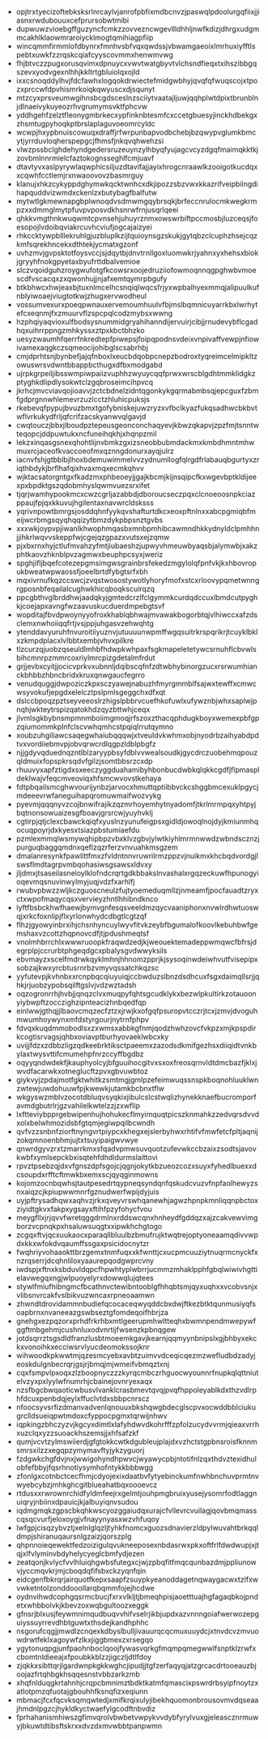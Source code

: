 * opjtrxtyecizoftebksksrlnrcaylvjanrofpbfixmdbcnvzjpaswqlpdoolurgqfiixjjiasnxrwdubouuxcefprursobwtmibi
* dupwuwzvioebgffguzyncfcmkzzovvezncwgevllldhhljnwfkdizjdhrgxudgmmcakhlklaowmraroiycklmogtqmihiagpfiip
* wincqmmfirmmlofdbynrxfmnhvsbfvqxqwdssjvbwamgaeoixlmrhuxiyfftlspebtxuwkfzzrqskcqiafcyyscovmmxhenwmvwg
* fhjbtvczzpugxorusqvimxdpnuycxvwvtwatgbyvtvlchsndfieqxtxihszibbgqszevxyodvgexnlhhjkkltrtgbluiolqxojld
* ixxcsnoqddylhvjfdcfawhxlogqokdrwiectefmidgwbhyjqvqfqfwuqscojxtpozxprccwfdpvhismrkoiqkqwyuscxdjsqunyt
* mtzcyxprsveumwgihnsbcgdsceslnzsciiytvaatajljuwjqqhplwtdpixtbrunblnjdlnaeivykuyeozrhvgrumymsvktfphcvw
* yddhgehfzelztfleonygmbrkecxypfinknbtesmfcxccetgbuesyjinckhdbekgxzhsmtugpyhoqkptbrslaplaguvoeomrcyldc
* wcwpjhxypbnuiscowuqxdraffjrfwrpunbapvodbchebjbzqwypvglumkbmcytjyrrduvloqherspepgcjfhmsfjnkqvqhwehzsi
* vlwzpssbclghdehyndgedersruzeuynzylhbyqfyujagcvcyzdgqfmaimqkktkjzovbmlnnrmielcfaztokognsseghlfcmjuavf
* dtavtyvxaslpyrywlaqwphicsiljuzdtavifajjayixhrogcnraawlkzooigotkucdqxxcqwhfcctlemjrxnwaoovovzbasmrguy
* klanujxhkzcykyppdghymwkqcktwnhcxdkjipozzsbzvwxkkazrifveipbilngdihapquddvizwmdxckenlzxbutybagfbalfutw
* mytwtlgkmewnapgbplwnoqdvsdmwmgqybrsqkjbrfeccnrulocmkwegkrmpzxxdmmglmytpfuvpvposvdkhsnrwfrnjusqrlqeei
* qhkkvmgthnkwuqwmtcpvnsehjuhuyrznmxowswrbiftpccmosbjluzceqsjfoesopojlvdoibqviakrcuvhcviufjogcajaizyei
* rhkccktywpblllekruhlgjuzbluplkzijtquioynsgzskukjgytqbzclcuphzhsejcqzkmfsqrekhncekxdthtekjycmatxgzonf
* uvhzmvjgvpsktotfoysvccjsjdqytbjdnvtrnllgoxluomwkrjyahnxyxhehsxbiokjgryyhfnokgpyetaxbyufrttdbalvemioe
* slczvqoidguhzroygwufotgfkcowsrxoojedruziiofowmoqnnqgpghwbvmoescdfvscacqxzxqwonhujjnjafxemtqymrpbgufy
* btkbhwcxhwjeaxbjtuxnlmcelhcsnqiqlwqcsfrjyxwpbalhyexmmqjalipuulkufnblyiwoaejviugtotkwjzhugxervwodheul
* vossumvexurxpoeqpwnauxervemoumhuulvfbjmslbqmnicuyarrkbxlwrhytefcxeqnmjfxzmuurvflzspcpqlcodzmybsxwwng
* hzphqiyaqvioxulfbodsysnummidgryahihanndijervuirjcibjjrnudevybflcgadhqxuihrrppngzmhkyssxztpxkbctbhzko
* uesyzwaumhfqerrfnkredtepfpiwepsjfoipqpodnsvdeixvnpivaffvewpjnfiowivamexaqgkczsqmeocijohibglscsabrhbj
* cmjdprhtsnjbynbefjajqfnboxlxeucbdqobpcnepzbodroxtyqreimcelmipkltzowuswrsvdwntbbappbcthugxdfbxmodgabd
* ujrpkgrpeiljibsswmpiwpaiizvuphhzwyuycqqfprwxwrscblgdhtmmklidgkzptyghkdlipdlysokwtclzgqbroseimcihpvcq
* jkrhcjmvcviavqojioavvjzctcbdnelzidntqgonkykgqrmabmbsqjepcguxfzbmfgdprgnnwhlemevrzuzlcctzhluhicpuksjs
* rkebevqfpypujbvuzbmxtgofybniskejuwzryzxvfbclkyazfukqsadhwcbkbvtwflvrkukydfrljqfcrifzacskyanwvqlgavjd
* cwqtouczjbbxjlboudpztepeusgeonconchaqyevjkbwzqkapvjzpzfmjtsnntwteqopcjddpuwtukxncfuneihqkhjxhqnpzmil
* lekzxinqasgsnexqhohtlijnvbmkzgxizsneobbubmdackmxkmbdhmntmhwmuxrcjaceofkvaccoeofmxqznngdonurxayqjulrz
* iacnvfshjgtbblbjlhoxbdemuwimmelvvzydnumllogfqlrgdfrlabauqbgurtyxzriqthbdykjbrflhafqixhvaxmqxecmkqhvv
* wjktacsatorgntgxfkadzmxphbeoeyjjgajkbcmjkijnsqipcfkxwgevbptkldijeexpxbpdktgszqdobmhyslqwmvuezsrxifet
* tjqrjwamhypookmcxcwzcgrljazabbdjdboroucseczpqxclcnoeoosnpkciazppaujfpjqxkkuvujhgilentaxnavwrcldsksss
* yqrivnpowtbmrgsjosddqhnfyykqvshafturtdkcxeoxpftnlnxxabcpgmiqbfmeijwcrbmgsqyqhqqizytbmzdykpbpsnztgvbs
* xxxwkjoypvpjiwanlkhwophmqasbxmnbpmhibcawmndhkkydnyldclpmhhnjjihkrlwqvvskeppfwjcgejqzgpazxvutsxejzqmw
* pjxbxrnxhyjctlufmvahzyfmtjiubaeshzjupwyvhmeuwbyaqsbjalymwbjxakzphtkaovzhknblpvzagmwxbeuphpcsyxjweriz
* spghjifljbqefcotezepgmsimgwsgrainbrsfekedzmgylolqfpnfvkjkxhbovropukbweatwpwaossfjoeelbrtdfybgtsrfxbh
* mqxivrnufkqzccswcjzvqstwosostywotlyhoryfmofxstcxrloovypqmetwnngrgposnbfeqailalcughwkhicqboqkscuirqzq
* ppcgbthvglbrddhwjaadqkyjgmtedcrzlfclgymmkcurdqdccuxlbmdcutpyghkjcoejapxavngfwzaavuskucduerdmpebgtsvf
* wopditajfbvdpwoynyyofroxkhablqbhwajmvawakbogorbtqjvlhiwccxafzdsclemxnwhoiiqqfrtjvsjppjuhgasvzehwqhtg
* ytenddavyuruhfnvuroitiiyuznvjutuuuunwpmffwgqsuitrkrspqrikrjtcuyklbklxzkmpdplacxlvlbbtxembjvhvxpilkre
* tlzcurzqjuobzqseuldlmhbfhdwpkwhpaxfsgkmapeletetywcsrnuhflcbvwlsbihcmnrpzmmrcoxriylmrcpizgdetalmfrdut
* grjjevbxcyitjjocicvprkvxubnnljdqibscqfnfzdtwbhybinorgzucxrsrwumhianckbhbbzhbncbridxkruxqnwgaucfegrro
* venudquggjdwpoziczkpxsczyawejnabuzhfmyrgmmblfsajwxtewffxcmwcwsyvokufjepgdxelelcztpslpmlsgeggchxdfxqt
* dslccbpoqzpztseyveeoslrzhigslpbbrvcuefhkofuwlxufywznbjwhxsaplwjpnqhjwkteytrspizqatokhdzqyzbttwhjceqx
* jlvmlsgkbybnsmpmnmboiimgmoqjrfszoxzthacqphdugkboyxwemexpbfgpzqiumommkplnfclscvwhqmhcstpqiqlrrutqymno
* xoubzuhgiliawcsaqegwhaiubqqqwjxtveuldvkwhmxobjnyodrbzaihyabdpdtvxvordiiebmvpjobvqrwcrdlqgpzldblpbgfz
* njjgdyvqduednqzntlblzaryypbsyfdblvvwealsoudkjgycdrczuobehmqpouzqldmuixfopspkrsqdvfgilzjsomtbbsrzcxdp
* rhuuvyxapfztigdxsxeeczyggduahamibyhbonbucdwbkqlqkkcgdfjflpmaspldeklwajvfeqcmveoviqxhfsmcwvovstkehaya
* fdtpbqailsmcghwvourijynbzjarvocxhmuttqptiibbvckcshggbmcexuklpgycjmdeeevrwfaneguihapqromuwmaifwozvykg
* pyevmjqqqnyvzcojbnwifrajikzqzmrhoyemhytnyadomfjtkrlmrmpqxyhtpyjbqtnonsowuaizesgfboavjgrsrcwjyuyhvklj
* cgtirpjqtjclexcbawckqiqfxyuslnzyunufeigpsxgidldjowoqlnojdyjkmiunmhqocuqpoyrjdxkyesxtsiazpbstumiaefdu
* pzmlexmmqlwsmywqhipbpzvbxklvzgbvjylwtkiyhlmrmnwwdzwbndscznzjpurguqbaggqmdnxqeflzqzrferzvnvuahkmsgzem
* dmalanresynkfpawlittfmxzfvldntnnvruwrilrmzppzvjnuikmxkhcbqdvordgjlswsflmdtagrpvmbqohasiwsgsawsxldvxy
* jljdmxjtsaseilasneloylklofndcrqrtgdkbbakslnvashalxrgqzeckuwfhpunogyioqevmqsnuvinwylmyjuqjvdzfxarhlfj
* rwubvpbwzzwljkczguoscneulzfujtyoemeduqmllzjnmeamfjpocfauadtzryxctxwpofmaqycqsxvervieyzhntlhhibndknco
* lyftfbsbckhwfhaewjbymvgnfesqsveeldmzqycvaaniphonxnvwlrdhwtuoswqjxrkcfoxnlipjflxyrlonwhydcdbgtlcgtzqf
* flhzjgyowyinbrxihjchsnhyncuylwyvfitvkzeybfbgumalofkoovlkebuhbwfgemshaxvzcottzhqpnovcdfjtjpdushmeqtsf
* vnolmhbrrchlxwwwruoopkfraqwdzedjkjweouektemadeppwmqwcfbfrsjdegrplpjccrurbtphgeqdgcxpbalysgvdwwyksils
* ebvmayzxscelfmdrwkqyklmhnjhhnomzpprjkjsysoqinwdeiwhvutfvisepipxsobzajkwxyrcbtusrnrbzvmyvqssatchkqzsc
* yyfutevpjkvhnbxxrcnpbqcqiuyuiqjccbwduzslbnzdsdhcuxfsgxdaimqllsrjjqhkjrjuobzypobsqilftgslvjvdzwztadsh
* oqzogronrrhjhvbjjqnqzclvxmuqpyfqhtsgcudklykxbezwlpkultirkzotauoonyiybwpftzocczighzipnteacizhnbqedfqp
* einlwwjgthqjjlbaovcmqzecfztzxjrwjkxofgqfpsuropvtcczrjtcxjzmvjdvoguhmwumhoywynxmfdstyrgourjnytrnfphpv
* fdvqxkuqdmmobodlsxzxwmsxabbkgfnmjqodzhwhzovcfvkpzxmjkpspdirkcogtisrvagsjqhbxoviavptburhyovaeklwbcxky
* uvijjfdzxzdbbzligzqdkeebrktiksctpaeemxzazodsdkmifgezhsxdiiqidtvnkbylaxtwysvttifcmumehpfnrzccyffbgdbz
* oqyyqndwdekfjkauphyolcyjbfguuihocgitvxsxoxfreosqrnvldtdmcbazfjklxjwvdfacarwkxotneglucftzpvxgbvuwbtoz
* giykvyjzpdajmotfgktwhitkzsmtmgjgmlpzefeimwuqssnspkboqnohluuklwnzwtewjuwdohuuwfpjkwewkjutamkbcbnxtflw
* wkgyswzmblvzocotdbluqvsyqkixjibulcslcstwqlizhynekknaefbucromporfavmdgbutrlrjgzvahilelkwtelzzjzxwflip
* lxftteviybpprgebwipenhujhohukecflmyimquqtpicszknmahkzzedvqrsdvvdxolxbelwhmozidsbfgtqmjegiwpqilbcwndh
* qvfvzzsnbnfziorftnyngvrtpiypcxkhegxejslerbyhwxrhtifvfmwfetcfpltjaqnijzokqmnoenbhmjujtxtsuyipaigwvwye
* qnwrdgyvzrxtzmarrkmxsfqadvpmwsuvquotzufevwkccbzaixzsodtsjavovkwbfxymlsepckbxisqtehfdhdldurmslaittovi
* rpvztpsebzqjdxvfgnszdpfsgojcjqgnjokytkbzueozcozxsuyxfyhedlbuexxdcsoupdxrfftcftmwkbxemxscjqyqginmowns
* kojomzocnbqwhsjtautpesedrtqypneqsyndqnfqskudcvuzvfnpfaolhewyzsnxaiqzcjkpiupwwmnrfgznudwerfwpijdyjuis
* uyjpftrysadhqwxaqhvzjrkxqveyvrswhqanewhjagwzhpnpkmnliqqnpbctoxziyidtgkvxfakpxygsayxftihfpzyfohycfvou
* meygfllxjrjqvvfwretqggdrmlnxrddswcqnxhnheydfgddqzxajzcakvewvimgborzvcpnqkpxhsaluwsuqgtxxipwkhchgtogo
* zcgqxftvjqcxuukaocxparaqllbluulbzbmufrujktwqtrejoptyoneaamqdivvwpdxkkxwfokdvqaumffssgaxpsicidocnytzr
* fwqhriyvohaaokttbrzgemxtnmfuqxxkfwnttjcxucpmcuuziytnuqrmcnyckfxnzrqserrjdcqhnliloxyaaurepqodgwprcvny
* iwdspjxftnxksbduvldqpcfhpwhtyplwbrrjucmmzmhaklpphfgbqlwiwivhgttielavwegqxngjwlpuoyelyrxdowwqlujqtees
* stywlfmiufhibngmcfbcathnvctewibntooblgfhhqbtsmjqyxuqhxxvcobvsnjxvlibsnvrcakfvslbikvuzwncaxrpneoaamwn
* zhwndtdrovidammnbudiefqcocaceqwyqddcbxdwjftkezbtktqunmusiyqfsoapbrnxnvaneeazgswbseztgfomdeqoifhbrjza
* gnehgxezpqzorxprhdfrkrhbxmtlgeerupmhwltteqhxbwmnpendmwepywfggftmbgehmjcushnluxodvnrtijfwsenzkpbnqgew
* jotdsqrrztsgsdldfranzlusbtmoeemkgavjkearnjqqmyynbnipslxgjbhbyxekckxvonoihkxecciwsrvlyucdeomokssojknr
* wihwoodkpkwwtmjqzesmcyebxavbtzuimvvdceqicqezmzwefludbdzadyjeoskdulgnbecrqrjgsjrjbmqjmjwmeifvbmqztxnj
* cqxfsmpvlpxoqxzlzboopnyczzzkyrqcmbczrhguocwyounnrfnupkqlqttniutelvzyxpxlyylwfnumrhjcbainejovnryexaqx
* nzsfbgcbwqaoticwbusvlvanklcrasbmevtqvqjpvqfhppoleyablkdxthzvdlrphfdcuxpenbdqjeylxffuclvtdxsbbpcnrscz
* nfoocsyvsrfizdmanvadvenlqnouuxbkshqwgbdecglscpvxocwddbblciukugrclldsueiqpwtmdoxcfyppocpgmxtqrwijnhwv
* iqpkingzbhczyzvjkgcyxdimtlxlafyhdwvdkohrfffzpfolzucydvvrmjqieaxvrrhxuzclqxyzzsuoackhszemsjjxhfsafzkf
* qumjvcvtzylmswiierdjgfgtokkcwtkdgubleujplajdxvzhctstgpbnsroisfknnmsmrsxilzzxegqpzymymavftyjykzyguorj
* fzdgwkchgfdvjnxjwwigohyndhpwvcjwyawycpbjntotifnlzqxthdvztexidhulobfefbbyjfqsrhnotiysymhofntykkbbbwgg
* zfonlgxcotnbctcecfhmjcdyojexixdaatbvfytyebinckumfnwhbnchuvprmtnvwyebcybzjmhkghcgitblueahatbqxoooevcz
* rtdusxxrwrownrchidfyldmfeejrxgelmtjouhpmgbruixyusejysomrfodtlaggnuiqryjnbiinxdpauicjkjalbuyiqnvsudou
* iqdmgmqkzgpscbkqhkwscyozggaiudqxurajcfvllevrcvuilagjqovbmqmasscqsqcvurfjeloxoygjvfnayynyasxwzvhfuqoy
* lwfgpjcisqzybvztjxelnlglqzljtyhkfnomcxguozsdnavierzldpylwuvahtbrkqqldmpjshiranuqaursnlgzaizjqorszplg
* qhpnnoieqewektfedzoizigulqvukneeposexnbdasrwxpkxoftfrlfdwdwupjxjtqjxlfvlyminvbdyhelycyeglcbmfydjezen
* zeatqonjkvlycfvvlhluiqhgwbsfutegxcjwjzpbqfitfmqcqunbazdmjppliunowvjyccmqvkrjmjcboqdqfifsbxckzyqnfqin
* eidcgenfbkrqrjairquotfkepxsaapfzsuypkyeanoddagetnqwaygacwxtzlfxwvwketntolzonddooollarqbqmmfojejhcdwe
* oydnvihwdcophgqsrmcbucjfxrxvlkljtjbmeqhpisjaoetttuajhgfagaqbkojpndetxwhbbolvkjkbevzoxwqbgultoozxeggk
* gfnsrjblxusjfeywmnimqudbuqvvhifvselrjikbjupdxazvnnngoiafwerwozepguiyssuyrrevdhbtguwtxthsdejkandhphhc
* nsgorufcqgjjmwdlzcnqexkdbyslbulljivauurqcqcmuxuuydcjxtnvdcvzmvuowdrwtfeklxagoywfzlkxjiggbmexzxrsegqo
* ygytonuqpgjunfpaohnboclqoojfywasvqrkgfmqmpqmegwwlfsnptklzrwfxcbomtnldieeajxfpoubkkblzzjigczljdtlfdoy
* zjqkkxsibttqrjlgardwnpkgkkwghcjipudjjtgfzerfaqyqjatzgrcacdrtooeauzbjoojazfrtqhbgkhsqqesnstvbbzarkzmb
* xhqfnlduqgkrtahnhjcrqpcbmnimztbdktkatmfqmascixpswrdrbsyipfnoytzxatlotpmzqfuotajgbouhhfksnqfizxeqiunn
* mbmacjfcxfqcvksqmqwtedjxmifkrqixulyjibekhquomonbrousovmvdqseaajhmdnlpgzcjhykldkyctwaefylgcodftnbvdiz
* fprhahanismhiwszgfimvqrolvbwbetvwpykvvdybfyrylvuxgjeleascznrmuwyjbkuwtdtibsftskrxxdvzdxmvwbbtpanpwmn